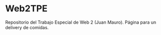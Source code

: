 # Web2TPE
Repositorio del Trabajo Especial de Web 2 (Juan Mauro).
Página para un delivery de comidas.
